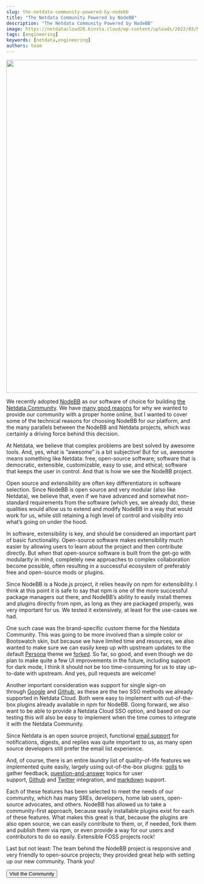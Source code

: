 ```yaml
---
slug: the-netdata-community-powered-by-nodebb
title: "The Netdata Community Powered by NodeBB"
description: "The Netdata Community Powered by NodeBB"
image: https://netdatacloud20.kinsta.cloud/wp-content/uploads/2022/03/NodeBB-1.png
tags: [engineering]
keywords: [netdata,engineering]
authors: team
---
```


<!--truncate-->

<img class="alignnone size-large wp-image-16658" src="https://netdatacloud20.kinsta.cloud/wp-content/uploads/2022/03/NodeBB-1-1200x877.png" alt="" width="1200" height="877" />

We recently adopted <a title="NodeBB" href="https://nodebb.org/" target="_blank" rel="noopener noreferrer">NodeBB</a> as our software of choice for building <a title="the Netdata Community" href="https://community.netdata.cloud/" target="_blank" rel="noopener noreferrer">the Netdata Community</a>. We have <a title="many good reasons" href="https://staging-www.netdata.cloud/blog/the-netdata-community/" target="_blank" rel="noopener noreferrer">many good reasons</a> for why we wanted to provide our community with a proper home online, but I wanted to cover some of the technical reasons for choosing NodeBB for our platform, and the many parallels between the NodeBB and Netdata projects, which was certainly a driving force behind this decision.

At Netdata, we believe that complex problems are best solved by awesome tools. And, yes, what is “awesome” is a bit subjective! But for us, awesome means something like Netdata: free, open-source software; software that is democratic, extensible, customizable, easy to use, and ethical; software that keeps the user in control. And that is how we see the NodeBB project.

Open source and extensibility are often key differentiators in software selection. Since NodeBB is open source and very modular (also like Netdata), we believe that, even if we have advanced and somewhat non-standard requirements from the software (which yes, we already do), these qualities would allow us to extend and modify NodeBB in a way that would work for us, while still retaining a high level of control and visibility into what’s going on under the hood.

In software, extensibility is key, and should be considered an important part of basic functionality. Open-source software makes extensibility much easier by allowing users to learn about the project and then contribute directly. But when that open-source software is built from the get-go with modularity in mind, completely new approaches to complex collaboration become possible, often resulting in a successful ecosystem of preferably free and open-source mods or plugins.

Since NodeBB is a Node.js project, it relies heavily on npm for extensibility. I think at this point it is safe to say that npm is one of the more successful package managers out there, and NodeBB’s ability to easily install themes and plugins directly from npm, as long as they are packaged properly, was very important for us. We tested it extensively, at least for the use-cases we had.

One such case was the brand-specific custom theme for the Netdata Community. This was going to be more involved than a simple color or Bootswatch skin, but because we have limited time and resources, we also wanted to make sure we can easily keep up with upstream updates to the default <a title="Persona" href="https://github.com/NodeBB/nodebb-theme-persona" target="_blank" rel="noopener noreferrer">Persona</a> theme we <a title="forked" href="https://github.com/netdata/nodebb-theme-persona-netdata" target="_blank" rel="noopener noreferrer">forked</a>. So far, so good, and even though we do plan to make quite a few UI improvements in the future, including support for dark mode, I think it should not be too time-consuming for us to stay up-to-date with upstream. And yes, pull requests are welcome!

Another important consideration was support for single sign-on through <a title="Google" href="https://github.com/julianlam/nodebb-plugin-sso-google" target="_blank" rel="noopener noreferrer">Google</a> and <a title="Github" href="https://github.com/julianlam/nodebb-plugin-sso-github" target="_blank" rel="noopener noreferrer">Github</a>, as these are the two SSO methods we already supported in Netdata Cloud. Both were easy to implement with out-of-the-box plugins already available in npm for NodeBB. Going forward, we also want to be able to provide a Netdata Cloud SSO option, and based on our testing this will also be easy to implement when the time comes to integrate it with the Netdata Community.

Since Netdata is an open source project, functional <a title="email support" href="https://github.com/julianlam/nodebb-plugin-emailer-sendgrid" target="_blank" rel="noopener noreferrer">email support</a> for notifications, digests, and replies was quite important to us, as many open source developers still prefer the email list experience.

And, of course, there is an entire laundry list of quality-of-life features we implemented quite easily, largely using out-of-the-box plugins: <a title="polls" href="https://github.com/NodeBB/nodebb-plugin-poll" target="_blank" rel="noopener noreferrer">polls</a> to gather feedback, <a title="question-and-answer" href="https://github.com/NodeBB/nodebb-plugin-question-and-answer" target="_blank" rel="noopener noreferrer">question-and-answer</a> topics for user support, <a title="Github" href="https://github.com/julianlam/nodebb-plugin-github-embed" target="_blank" rel="noopener noreferrer">Github</a> and <a title="Twitter" href="https://github.com/NodeBB-Community/nodebb-plugin-twitter" target="_blank" rel="noopener noreferrer">Twitter</a> integration, and <a title="markdown" href="https://github.com/julianlam/nodebb-plugin-markdown" target="_blank" rel="noopener noreferrer">markdown</a> support.

Each of these features has been selected to meet the needs of our community, which has many SREs, developers, home lab users, open-source advocates, and others. NodeBB has allowed us to take a community-first approach, because easily installable plugins exist for each of these features. What makes this great is that, because the plugins are also open source, we can easily contribute to them, or, if needed, fork them and publish them via npm, or even provide a way for our users and contributors to do so easily. Extensible FOSS projects rock!

Last but not least: The team behind the NodeBB project is responsive and very friendly to open-source projects; they provided great help with setting up our new community. Thank you!

<a href="https://community.netdata.cloud/" target="_blank" rel="noopener"><button>Visit the Community</button></a>